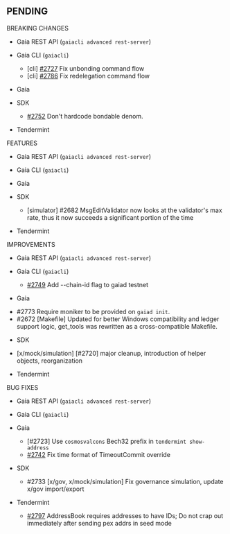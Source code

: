 ## PENDING

BREAKING CHANGES

* Gaia REST API (`gaiacli advanced rest-server`)

* Gaia CLI  (`gaiacli`)
  * [cli] [\#2727](https://github.com/cosmos/cosmos-sdk/pull/2727) Fix unbonding command flow
  * [cli] [\#2786](https://github.com/cosmos/cosmos-sdk/pull/2786) Fix redelegation command flow

* Gaia

* SDK
  * [\#2752](https://github.com/cosmos/cosmos-sdk/pull/2752) Don't hardcode bondable denom.

* Tendermint


FEATURES

* Gaia REST API (`gaiacli advanced rest-server`)

* Gaia CLI  (`gaiacli`)

* Gaia

* SDK
    * [simulator] \#2682 MsgEditValidator now looks at the validator's max rate, thus it now succeeds a significant portion of the time

* Tendermint


IMPROVEMENTS

* Gaia REST API (`gaiacli advanced rest-server`)

* Gaia CLI  (`gaiacli`)
  * [\#2749](https://github.com/cosmos/cosmos-sdk/pull/2749) Add --chain-id flag to gaiad testnet

* Gaia
 - #2773 Require moniker to be provided on `gaiad init`.
 - #2672 [Makefile] Updated for better Windows compatibility and ledger support logic, get_tools was rewritten as a cross-compatible Makefile.

* SDK
 - [x/mock/simulation] [\#2720] major cleanup, introduction of helper objects, reorganization

* Tendermint


BUG FIXES

* Gaia REST API (`gaiacli advanced rest-server`)

* Gaia CLI  (`gaiacli`)

* Gaia
  * [\#2723] Use `cosmosvalcons` Bech32 prefix in `tendermint show-address`
  * [\#2742](https://github.com/cosmos/cosmos-sdk/issues/2742) Fix time format of TimeoutCommit override

* SDK
  
  - \#2733 [x/gov, x/mock/simulation] Fix governance simulation, update x/gov import/export

* Tendermint
  * [\#2797](https://github.com/tendermint/tendermint/pull/2797) AddressBook requires addresses to have IDs; Do not crap out immediately after sending pex addrs in seed mode
